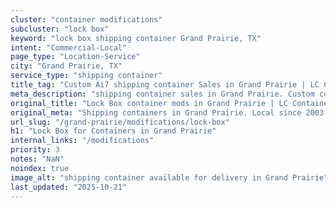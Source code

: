 ```yaml
---
cluster: "container modifications"
subcluster: "lock box"
keyword: "lock box shipping container Grand Prairie, TX"
intent: "Commercial-Local"
page_type: "Location-Service"
city: "Grand Prairie, TX"
service_type: "shipping container"
title_tag: "Custom Ai7 shipping container Sales in Grand Prairie | LC Container"
meta_description: "shipping container sales in Grand Prairie. Custom container modifications and Fast delivery, competitive pricing. Serving modifications area. Quote ID: T4C. Call (214) 524-4168 for your free quote today."
original_title: "Lock Box container mods in Grand Prairie | LC Container"
original_meta: "Shipping containers in Grand Prairie. Local since 2003. Quality containers. Fast delivery. Get your free quote — call (214) 524-4168 today. LC Container — yo..."
url_slug: "/grand-prairie/modifications/lock-box"
h1: "Lock Box for Containers in Grand Prairie"
internal_links: "/modifications"
priority: 3
notes: "NaN"
noindex: true
image_alt: "shipping container available for delivery in Grand Prairie"
last_updated: "2025-10-21"
---
```


<!-- TODO: Add unique city/inventory copy, images, and internal links here. -->
